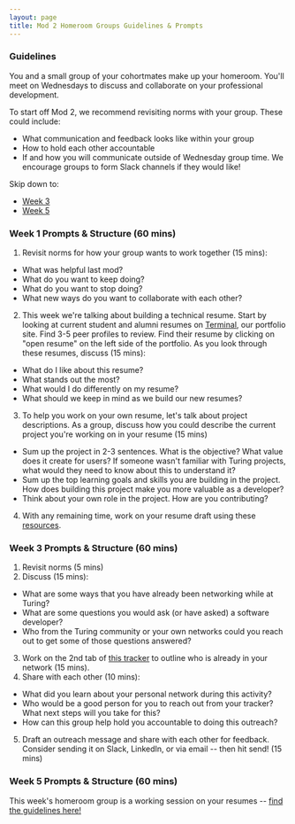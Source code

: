 ```yaml
---
layout: page
title: Mod 2 Homeroom Groups Guidelines & Prompts
---
```


### Guidelines
You and a small group of your cohortmates make up your homeroom. You'll meet on Wednesdays to discuss and collaborate on your professional development.

To start off Mod 2, we recommend revisiting norms with your group. These could include:

* What communication and feedback looks like within your group
* How to hold each other accountable
* If and how you will communicate outside of Wednesday group time. We encourage groups to form Slack channels if they would like!

Skip down to:
* [Week 3](#week-3)
* [Week 5](#week-5)

### Week 1 Prompts & Structure (60 mins)
1. Revisit norms for how your group wants to work together (15 mins):
  * What was helpful last mod?
  * What do you want to keep doing?
  * What do you want to stop doing?
  * What new ways do you want to collaborate with each other?

2. This week we're talking about building a technical resume. Start by looking at current student and alumni resumes on [Terminal](https://terminal.turing.edu/profiles), our portfolio site. Find 3-5 peer profiles to review. Find their resume by clicking on "open resume" on the left side of the portfolio. As you look through these resumes, discuss (15 mins):
  * What do I like about this resume?
  * What stands out the most?
  * What would I do differently on my resume?
  * What should we keep in mind as we build our new resumes?

3. To help you work on your own resume, let's talk about project descriptions. As a group, discuss how you could describe the current project you're working on in your resume (15 mins) 
  * Sum up the project in 2-3 sentences. What is the objective? What value does it create for users? If someone wasn't familiar with Turing projects, what would they need to know about this to understand it?
  * Sum up the top learning goals and skills you are building in the project. How does building this project make you more valuable as a developer?
  * Think about your own role in the project. How are you contributing?

4. With any remaining time, work on your resume draft using these [resources](/resources/resume_resources).

### Week 3 Prompts & Structure (60 mins) <a name="week-3"></a>
1. Revisit norms (5 mins)
2. Discuss (15 mins):
  * What are some ways that you have already been networking while at Turing?
  * What are some questions you would ask (or have asked) a software developer?
  * Who from the Turing community or your own networks could you reach out to get some of those questions answered? 
3. Work on the 2nd tab of [this tracker](https://docs.google.com/spreadsheets/d/1C-JY4qBv4Dxc7A1DLvkiJ8IDJJvGR_uMHKztXL16nk8/edit?usp=sharing) to outline who is already in your network (15 mins).
4. Share with each other (10 mins):
  * What did you learn about your personal network during this activity?
  * Who would be a good person for you to reach out from your tracker? What next steps will you take for this?
  * How can this group help hold you accountable to doing this outreach?
5. Draft an outreach message and share with each other for feedback. Consider sending it on Slack, LinkedIn, or via email -- then hit send! (15 mins)

### Week 5 Prompts & Structure (60 mins) <a name="week-5"></a>
This week's homeroom group is a working session on your resumes -- [find the guidelines here!](/module_two/mod2_week5)

